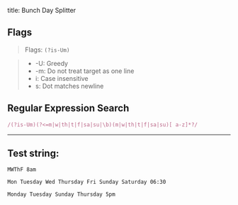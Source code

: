 title: Bunch Day Splitter

## Flags

> Flags: `(?is-Um)`

> * -U: Greedy
> * -m: Do not treat target as one line
> * i: Case insensitive
> * s: Dot matches newline

## Regular Expression Search

```ruby
/(?is-Um)(?<=m|w|th|t|f|sa|su|\b)(m|w|th|t|f|sa|su)[ a-z]*?/
```

---

## Test string:

```text
MWThF 8am

Mon Tuesday Wed Thursday Fri Sunday Saturday 06:30

Monday Tuesday Sunday Thursday 5pm
```


